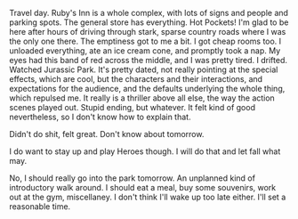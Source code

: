Travel day. Ruby's Inn is a whole complex, with lots of signs and people and parking spots. The general store has everything. Hot Pockets! I'm glad to be here after hours of driving through stark, sparse country roads where I was the only one there. The emptiness got to me a bit. I got cheap rooms too. I unloaded everything, ate an ice cream cone, and promptly took a nap. My eyes had this band of red across the middle, and I was pretty tired. I drifted. Watched Jurassic Park. It's pretty dated, not really pointing at the special effects, which are cool, but the characters and their interactions, and expectations for the audience, and the defaults underlying the whole thing, which repulsed me. It really is a thriller above all else, the way the action scenes played out. Stupid ending, but whatever. It felt kind of good nevertheless, so I don't know how to explain that.

Didn't do shit, felt great. Don't know about tomorrow.

I do want to stay up and play Heroes though. I will do that and let fall what may.

No, I should really go into the park tomorrow. An unplanned kind of introductory walk around. I should eat a meal, buy some souvenirs, work out at the gym, miscellaney. I don't think I'll wake up too late either. I'll set a reasonable time.
